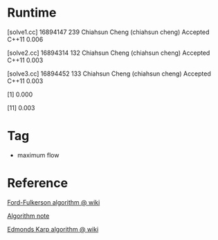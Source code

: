 # Runtime

[solve1.cc]
16894147    239 Chiahsun Cheng (chiahsun cheng)   Accepted  C++11   0.006

[solve2.cc]
16894314    132 Chiahsun Cheng (chiahsun cheng)   Accepted  C++11   0.003   

[solve3.cc]
16894452    133 Chiahsun Cheng (chiahsun cheng)   Accepted  C++11   0.003

[1] 0.000

[11] 0.003


# Tag

* maximum flow

# Reference

[Ford-Fulkerson algorithm @ wiki](http://www.wikiwand.com/en/Ford%E2%80%93Fulkerson_algorithm)

[Algorithm note](http://www.csie.ntnu.edu.tw/~u91029/Flow.html)

[Edmonds Karp algorithm @ wiki](http://www.wikiwand.com/en/Edmonds%E2%80%93Karp_algorithm)
